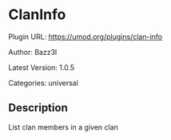 # ClanInfo

Plugin URL: https://umod.org/plugins/clan-info

Author: Bazz3l

Latest Version: 1.0.5

Categories: universal

## Description

List clan members in a given clan
